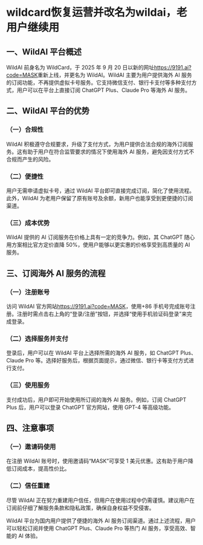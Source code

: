# wildcard恢复运营并改名为wildai，老用户继续用

## 一、WildAI 平台概述

WildAI 前身名为 WildCard，于 2025 年 9 月 20 日以新的网址<https://9191.ai?code=MASK>重新上线，并更名为 WildAI。WildAI 主要为用户提供海外 AI 服务的订阅功能，不再提供虚拟卡号服务。它支持微信支付、银行卡支付等多种支付方式，用户可以在平台上直接订阅 ChatGPT Plus、Claude Pro 等海外 AI 服务。

## 二、WildAI 平台的优势

### （一）合规性

WildAI 积极遵守合规要求，升级了支付方式，为用户提供合法合规的海外订阅服务。这有助于用户在符合监管要求的情况下使用海外 AI 服务，避免因支付方式不合规而产生的风险。

### （二）便捷性

用户无需申请虚拟卡号，通过 WildAI 平台即可直接完成订阅，简化了使用流程。此外，WildAI 为老用户保留了原有账号及余额，新用户也能享受到更便捷的订阅渠道。

### （三）成本优势

WildAI 提供的 AI 订阅服务在价格上具有一定的竞争力。例如，其 ChatGPT 随心用方案相比官方定价直降 50%，使用户能够以更实惠的价格享受到高质量的 AI 服务。

## 三、订阅海外 AI 服务的流程

### （一）注册账号

访问 WildAI 官方网站<https://9191.ai?code=MASK>，使用+86 手机号完成账号注册。注册时需点击右上角的“登录/注册”按钮，并选择“使用手机验证码登录”来完成登录。

### （二）选择服务并支付

登录后，用户可以在 WildAI 平台上选择所需的海外 AI 服务，如 ChatGPT Plus、Claude Pro 等。选择好服务后，根据页面提示，通过微信、银行卡等支付方式进行支付。

### （三）使用服务

支付成功后，用户即可开始使用所订阅的海外 AI 服务。例如，订阅 ChatGPT Plus 后，用户可以登录 ChatGPT 官方网站，使用 GPT-4 等高级功能。

## 四、注意事项

### （一）邀请码使用

在注册 WildAI 账号时，使用邀请码“MASK”可享受 1 美元优惠。这有助于用户降低订阅成本，提高性价比。

### （二）信任重建

尽管 WildAI 正在努力重建用户信任，但用户在使用过程中仍需谨慎。建议用户在订阅前仔细了解服务条款和隐私政策，确保自身权益不受侵害。

WildAI 平台为国内用户提供了便捷的海外 AI 服务订阅渠道。通过上述流程，用户可以轻松订阅并使用 ChatGPT Plus、Claude Pro 等热门 AI 服务，享受高效、智能的 AI 体验。
